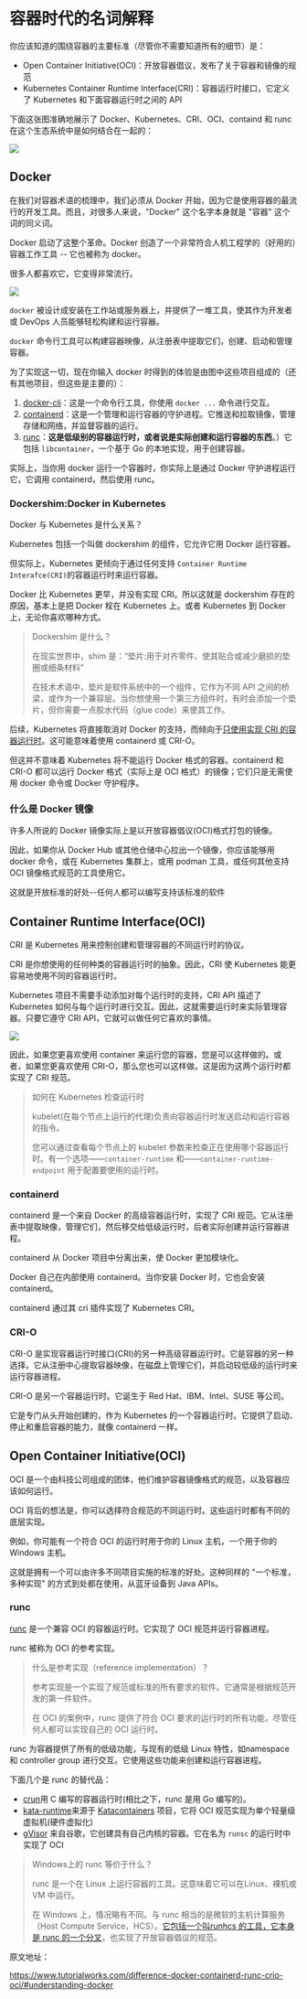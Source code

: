# 容器时代的名词解释

你应该知道的围绕容器的主要标准（尽管你不需要知道所有的细节）是：

- Open Container Initiative(OCI)：开放容器倡议，发布了关于容器和镜像的规范
- Kubernetes Container Runtime Interface(CRI)：容器运行时接口，它定义了 Kubernetes 和下面容器运行时之间的 API

下面这张图准确地展示了 Docker、Kubernetes、CRI、OCI、containd 和 runc 在这个生态系统中是如何结合在一起的：

![](https://www.tutorialworks.com/assets/images/container-ecosystem.drawio.png?ezimgfmt=rs:704x1183/rscb6/ng:webp/ngcb6)

## Docker

在我们对容器术语的梳理中，我们必须从 Docker 开始，因为它是使用容器的最流行的开发工具。而且，对很多人来说，"Docker" 这个名字本身就是 "容器" 这个词的同义词。

Docker 启动了这整个革命。Docker 创造了一个非常符合人机工程学的（好用的）容器工作工具 -- 它也被称为 docker。

很多人都喜欢它，它变得非常流行。

![](https://www.tutorialworks.com/assets/images/container-ecosystem-docker.drawio.png?ezimgfmt=rs:704x305/rscb6/ng:webp/ngcb6)

`docker` 被设计成安装在工作站或服务器上，并提供了一堆工具，使其作为开发者或 DevOps 人员能够轻松构建和运行容器。

`docker` 命令行工具可以构建容器映像，从注册表中提取它们，创建、启动和管理容器。

为了实现这一切，现在你输入 docker 时得到的体验是由图中这些项目组成的（还有其他项目，但这些是主要的）：

1. [docker-cli](https://github.com/docker/cli)：这是一个命令行工具，你使用 `docker ...` 命令进行交互。
2. [containerd](https://containerd.io/)：这是一个管理和运行容器的守护进程。它推送和拉取镜像，管理存储和网络，并监督容器的运行。
3. [runc](https://github.com/opencontainers/runc)：**这是低级别的容器运行时，或者说是实际创建和运行容器的东西**。）它包括 `libcontainer`，一个基于 Go 的本地实现，用于创建容器。

实际上，当你用 docker 运行一个容器时，你实际上是通过 Docker 守护进程运行它，它调用 containerd，然后使用 runc。

### Dockershim:Docker in Kubernetes

Docker 与 Kubernetes 是什么关系？

Kubernetes 包括一个叫做 dockershim 的组件，它允许它用 Docker 运行容器。

但实际上，Kubernetes 更倾向于通过任何支持 `Container Runtime Interafce(CRI)`的容器运行时来运行容器。

Docker 比 Kubernetes 更早，并没有实现 CRI。所以这就是 dockershim 存在的原因，基本上是把 Docker 栓在 Kubernetes 上。或者 Kubernetes 到 Docker 上，无论你喜欢哪种方式。

> Dockershim 是什么？
>
> 在现实世界中，shim 是：“垫片:用于对齐零件、使其贴合或减少磨损的垫圈或细条材料”
>
> 在技术术语中，垫片是软件系统中的一个组件，它作为不同 API 之间的桥梁，或作为一个兼容层。当你想使用一个第三方组件时，有时会添加一个垫片，但你需要一点胶水代码（glue code）来使其工作。

后续，Kubernetes 将直接取消对 Docker 的支持，而倾向于[只使用实现 CRI 的容器运行时](https://kubernetes.io/docs/setup/production-environment/container-runtimes/)。这可能意味着使用 containerd 或 CRI-O。

但这并不意味着 Kubernetes 将不能运行 Docker 格式的容器。containerd 和 CRI-O 都可以运行 Docker 格式（实际上是 OCI 格式）的镜像；它们只是无需使用 docker 命令或 Docker 守护程序。

### 什么是 Docker 镜像

许多人所说的 Docker 镜像实际上是以开放容器倡议(OCI)格式打包的镜像。

因此，如果你从 Docker Hub 或其他仓储中心拉出一个镜像，你应该能够用 docker 命令，或在 Kubernetes 集群上，或用 podman 工具，或任何其他支持 OCI 镜像格式规范的工具使用它。

这就是开放标准的好处--任何人都可以编写支持该标准的软件

## Container Runtime Interface(OCI)

CRI 是 Kubernetes 用来控制创建和管理容器的不同运行时的协议。

CRI 是你想使用的任何种类的容器运行时的抽象。因此，CRI 使 Kubernetes 能更容易地使用不同的容器运行时。

Kubernetes 项目不需要手动添加对每个运行时的支持，CRI API 描述了 Kubernetes 如何与每个运行时进行交互。因此，这就需要运行时来实际管理容器。只要它遵守 CRI API，它就可以做任何它喜欢的事情。

![](https://www.tutorialworks.com/assets/images/container-ecosystem-cri.drawio.png?ezimgfmt=rs:704x353/rscb6/ng:webp/ngcb6)

因此，如果您更喜欢使用 container 来运行您的容器，您是可以这样做的。或者，如果您更喜欢使用 CRI-O，那么您也可以这样做。这是因为这两个运行时都实现了 CRI 规范。

> 如何在 Kubernetes 检查运行时
>
> kubelet(在每个节点上运行的代理)负责向容器运行时发送启动和运行容器的指令。
>
> 您可以通过查看每个节点上的 kubelet 参数来检查正在使用哪个容器运行时。有一个选项——`container-runtime` 和——`container-runtime-endpoint` 用于配置要使用的运行时。

### containerd

containerd 是一个来自 Docker 的高级容器运行时，实现了 CRI 规范。它从注册表中提取映像，管理它们，然后移交给低级运行时，后者实际创建并运行容器进程。

containerd 从 Docker 项目中分离出来，使 Docker 更加模块化。

Docker 自己在内部使用 containerd。当你安装 Docker 时，它也会安装 containerd。

containerd 通过其 cri 插件实现了 Kubernetes CRI。

### CRI-O

CRI-O 是实现容器运行时接口(CRI)的另一种高级容器运行时。它是容器的另一种选择。它从注册中心提取容器映像，在磁盘上管理它们，并启动较低级的运行时来运行容器进程。

CRI-O 是另一个容器运行时。它诞生于 Red Hat、IBM、Intel、SUSE 等公司。

它是专门从头开始创建的，作为 Kubernetes 的一个容器运行时。它提供了启动、停止和重启容器的能力，就像 containerd 一样。

## Open Container Initiative(OCI)

OCI 是一个由科技公司组成的团体，他们维护容器镜像格式的规范，以及容器应该如何运行。

OCI 背后的想法是，你可以选择符合规范的不同运行时。这些运行时都有不同的底层实现。

例如，你可能有一个符合 OCI 的运行时用于你的 Linux 主机，一个用于你的 Windows 主机。

这就是拥有一个可以由许多不同项目实施的标准的好处。这种同样的 "一个标准，多种实现" 的方式到处都在使用，从蓝牙设备到 Java APIs。

### runc

[runc](https://github.com/opencontainers/runc) 是一个兼容 OCI 的容器运行时。它实现了 OCI 规范并运行容器进程。

runc 被称为 OCI 的参考实现。

> 什么是参考实现（reference implementation）？
>
> 参考实现是一个实现了规范或标准的所有要求的软件。它通常是根据规范开发的第一件软件。
>
> 在 OCI 的案例中，runc 提供了符合 OCI 要求的运行时的所有功能，尽管任何人都可以实现自己的 OCI 运行时。

runc 为容器提供了所有的低级功能，与现有的低级 Linux 特性，如namespace 和 controller group 进行交互。它使用这些功能来创建和运行容器进程。

下面几个是 runc 的替代品：

- [crun](https://github.com/containers/crun)用 C 编写的容器运行时(相比之下，runc 是用 Go 编写的)。
- [kata-runtime](https://github.com/kata-containers/runtime)来源于 [Katacontainers](https://katacontainers.io/) 项目，它将 OCI 规范实现为单个轻量级虚拟机(硬件虚拟化)
- [gVisor](https://gvisor.dev/) 来自谷歌，它创建具有自己内核的容器。它在名为 `runsc` 的运行时中实现了 OCI

> Windows上的 runc 等价于什么？
>
> runc 是一个在 Linux 上运行容器的工具。这意味着它可以在Linux、裸机或 VM 中运行。
>
> 在 Windows 上，情况略有不同。与 runc 相当的是微软的主机计算服务（Host Compute Service，HCS）。[它包括一个叫runhcs 的工具，它本身是 runc 的一个分叉](https://docs.microsoft.com/en-us/virtualization/windowscontainers/deploy-containers/containerd)，也实现了开放容器倡议的规范。

原文地址：

https://www.tutorialworks.com/difference-docker-containerd-runc-crio-oci/#understanding-docker